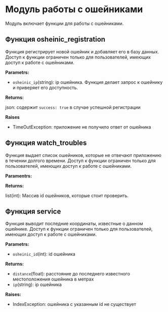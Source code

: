 # Модуль работы с ошейниками

Модуль включает функции для работы с ошейниками.

## Функция osheinic_registration

Функция регистрирует новой ошейник и добавляет его в базу данных. Доступ к функции ограничен только для пользователей, имеющих доступ к работе с ошейниками.

**Parametrs:**

* `osheinic_ip`(string): ip ошейника. Функция делает запрос к ошейнику и приверяет его доступность.

**Returns:**

json: содержит `success: true` в случае успешной регистрации

**Raises**

* TimeOutException: приложение не получило ответ от ошейника

## Функция watch_troubles

Функция выдает список ошейников, которые не отвечают приложению в течении долгого времени. Доступ к функции ограничен только для пользователей, имеющих доступ к работе с ошейниками.

**Paramentrs:**

**Returns:**

list(int): Массив id ошейников, которые стоит проверить.

## Функция  service

Функция выводит последние координаты, известные о данном ошейнике. Доступ к функции ограничен только для пользователей, имеющих доступ к работе с ошейниками.

**Parametrs:**

* `osheinic_id`(int): id ошейника

**Returns:**

* `distance`(float): расстояние до последнего известного местоположения ошейника в метрах
* `ip`(string): ip ошейника

**Raises:**

* IndexException: ошейника с указанным id не существует
